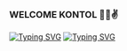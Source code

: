 ### WELCOME KONTOL 👋😄✌

<!--
**IMIN-CYBER/IMIN-CYBER** is a ✨ _special_ ✨ repository because its `README.md` (this file) appears on your GitHub profile.

Here are some ideas to get you started:

- 🔭 I’m currently working on ...
- 🌱 I’m currently learning ...
- 👯 I’m looking to collaborate on ...
- 🤔 I’m looking for help with ...
- 💬 Ask me about ...
- 📫 How to reach me: ...
- 😄 Pronouns: ...
- ⚡ Fun fact: ...
-->
 [![Typing SVG](https://readme-typing-svg.herokuapp.com?lines=SELAMAT+DATANG+KONTOL)](https://git.io/typing-svg)
[![Typing SVG](https://readme-typing-svg.herokuapp.com?color=FF0000&lines=M4NT4N+B4NGS4T+KEP4R4T+%F0%9F%96%95%F0%9F%98%A1%F0%9F%96%95)](https://git.io/typing-svg)
